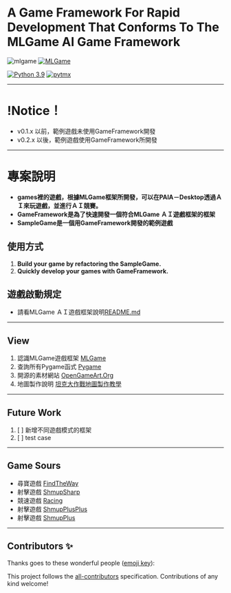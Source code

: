 # A Game Framework For Rapid Development That Conforms To The MLGame AI Game Framework


![mlgame](https://img.shields.io/github/v/tag/Jesse-Jumbo/GameFramework)
[![MLGame](https://img.shields.io/badge/MLGame-10.0.0-<COLOR>.svg)](https://github.com/PAIA-Playful-AI-Arena/MLGame)


[![Python 3.9](https://img.shields.io/badge/python->3.9-blue.svg)](https://www.python.org/downloads/release/python-390/)
[![pytmx](https://img.shields.io/badge/pytmx-3.31-blue.svg)](https://github.com/bitcraft/pytmx/releases/tag/v3.31)

---
# !Notice！

- v0.1.x 以前，範例遊戲未使用GameFramework開發
- v0.2.x 以後，範例遊戲使用GameFramework所開發
---
# 專案說明
- **games裡的遊戲，根據MLGame框架所開發，可以在PAIA－Desktop透過ＡＩ來玩遊戲，並進行ＡＩ競賽。**
- **GameFramework是為了快速開發一個符合MLGame ＡＩ遊戲框架的框架**
- **SampleGame是一個用GameFramework開發的範例遊戲**

[//]:# (game gif)

## 使用方式

1. **Build your game by refactoring the SampleGame.**
2. **Quickly develop your games with GameFramework.**

## 遊戲啟動規定
- 請看MLGame ＡＩ遊戲框架說明[README.md](https://github.com/PAIA-Playful-AI-Arena/MLGame/blob/master/README.md)

---
## View

1. 認識MLGame遊戲框架 [MLGame](https://github.com/PAIA-Playful-AI-Arena/MLGame)
2. 查詢所有Pygame函式 [Pygame](https://www.pygame.org/docs/index.html#)
3. 開源的素材網站 [OpenGameArt.Org](https://opengameart.org/)
4. 地圖製作說明 [坦克大作戰地圖製作教學](https://github.com/Jesse-Jumbo/TankMan/blob/main/Mapping.md)

---
## Future Work

1. [ ] 新增不同遊戲模式的框架
2. [ ] test case

---
## Game Sours
- 尋寶遊戲 [FindTheWay](https://github.com/CodeMaker0314/GameFramework)
- 射擊遊戲 [ShmupSharp](https://github.com/Charlotte20061023/GameFramework)
- 競速遊戲 [Racing](https://github.com/LiPeggy/GameFramework)
- 射擊遊戲 [ShmupPlusPlus](https://github.com/jia211023/GameFramework)
- 射擊遊戲 [ShmupPlus](https://github.com/Nov20Firth/GameFramework)

---
## Contributors ✨

Thanks goes to these wonderful people ([emoji key](https://allcontributors.org/docs/en/emoji-key)):


This project follows the [all-contributors](https://github.com/all-contributors/all-contributors) specification. Contributions of any kind welcome!
